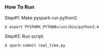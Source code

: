 ### How To Run 

Step#1: Make pyspark run python3.

```
$ export PYSPARK_PYTHON=/usr/bin/python3.4
```

Step#2: Run script.

```
$ spark-submit real_time.py
```
